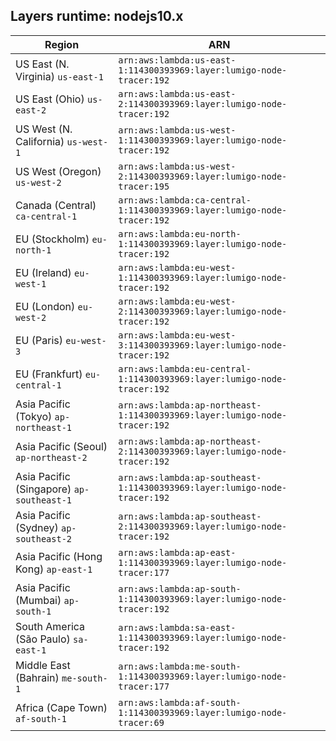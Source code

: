 Layers runtime: nodejs10.x
----
| Region | ARN |
| --- | --- |
|US East (N. Virginia)  `us-east-1`|`arn:aws:lambda:us-east-1:114300393969:layer:lumigo-node-tracer:192`|
|US East (Ohio)  `us-east-2`|`arn:aws:lambda:us-east-2:114300393969:layer:lumigo-node-tracer:192`|
|US West (N. California)  `us-west-1`|`arn:aws:lambda:us-west-1:114300393969:layer:lumigo-node-tracer:192`|
|US West (Oregon)  `us-west-2`|`arn:aws:lambda:us-west-2:114300393969:layer:lumigo-node-tracer:195`|
|Canada (Central)  `ca-central-1`|`arn:aws:lambda:ca-central-1:114300393969:layer:lumigo-node-tracer:192`|
|EU (Stockholm)  `eu-north-1`|`arn:aws:lambda:eu-north-1:114300393969:layer:lumigo-node-tracer:192`|
|EU (Ireland)  `eu-west-1`|`arn:aws:lambda:eu-west-1:114300393969:layer:lumigo-node-tracer:192`|
|EU (London)  `eu-west-2`|`arn:aws:lambda:eu-west-2:114300393969:layer:lumigo-node-tracer:192`|
|EU (Paris)  `eu-west-3`|`arn:aws:lambda:eu-west-3:114300393969:layer:lumigo-node-tracer:192`|
|EU (Frankfurt)  `eu-central-1`|`arn:aws:lambda:eu-central-1:114300393969:layer:lumigo-node-tracer:192`|
|Asia Pacific (Tokyo)  `ap-northeast-1`|`arn:aws:lambda:ap-northeast-1:114300393969:layer:lumigo-node-tracer:192`|
|Asia Pacific (Seoul)  `ap-northeast-2`|`arn:aws:lambda:ap-northeast-2:114300393969:layer:lumigo-node-tracer:192`|
|Asia Pacific (Singapore)  `ap-southeast-1`|`arn:aws:lambda:ap-southeast-1:114300393969:layer:lumigo-node-tracer:192`|
|Asia Pacific (Sydney)  `ap-southeast-2`|`arn:aws:lambda:ap-southeast-2:114300393969:layer:lumigo-node-tracer:192`|
|Asia Pacific (Hong Kong)  `ap-east-1`|`arn:aws:lambda:ap-east-1:114300393969:layer:lumigo-node-tracer:177`|
|Asia Pacific (Mumbai)  `ap-south-1`|`arn:aws:lambda:ap-south-1:114300393969:layer:lumigo-node-tracer:192`|
|South America (São Paulo)  `sa-east-1`|`arn:aws:lambda:sa-east-1:114300393969:layer:lumigo-node-tracer:192`|
|Middle East (Bahrain)  `me-south-1`|`arn:aws:lambda:me-south-1:114300393969:layer:lumigo-node-tracer:177`|
|Africa (Cape Town)  `af-south-1`|`arn:aws:lambda:af-south-1:114300393969:layer:lumigo-node-tracer:69`|
